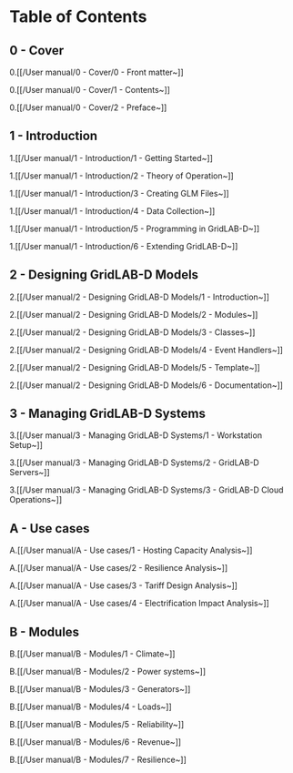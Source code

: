 # Table of Contents 

## 0 - Cover 

   0.[[/User manual/0 - Cover/0 - Front matter~]] 

   0.[[/User manual/0 - Cover/1 - Contents~]] 

   0.[[/User manual/0 - Cover/2 - Preface~]] 

## 1 - Introduction 

   1.[[/User manual/1 - Introduction/1 - Getting Started~]] 

   1.[[/User manual/1 - Introduction/2 - Theory of Operation~]] 

   1.[[/User manual/1 - Introduction/3 - Creating GLM Files~]] 

   1.[[/User manual/1 - Introduction/4 - Data Collection~]] 

   1.[[/User manual/1 - Introduction/5 - Programming in GridLAB-D~]] 

   1.[[/User manual/1 - Introduction/6 - Extending GridLAB-D~]] 

## 2 - Designing GridLAB-D Models 

   2.[[/User manual/2 - Designing GridLAB-D Models/1 - Introduction~]] 

   2.[[/User manual/2 - Designing GridLAB-D Models/2 - Modules~]] 

   2.[[/User manual/2 - Designing GridLAB-D Models/3 - Classes~]] 

   2.[[/User manual/2 - Designing GridLAB-D Models/4 - Event Handlers~]] 

   2.[[/User manual/2 - Designing GridLAB-D Models/5 - Template~]] 

   2.[[/User manual/2 - Designing GridLAB-D Models/6 - Documentation~]] 

## 3 - Managing GridLAB-D Systems 

   3.[[/User manual/3 - Managing GridLAB-D Systems/1 - Workstation Setup~]] 

   3.[[/User manual/3 - Managing GridLAB-D Systems/2 - GridLAB-D Servers~]] 

   3.[[/User manual/3 - Managing GridLAB-D Systems/3 - GridLAB-D Cloud Operations~]] 

## A - Use cases 

   A.[[/User manual/A - Use cases/1 - Hosting Capacity Analysis~]] 

   A.[[/User manual/A - Use cases/2 - Resilience Analysis~]] 

   A.[[/User manual/A - Use cases/3 - Tariff Design Analysis~]] 

   A.[[/User manual/A - Use cases/4 - Electrification Impact Analysis~]] 

## B - Modules 

   B.[[/User manual/B - Modules/1 - Climate~]] 

   B.[[/User manual/B - Modules/2 - Power systems~]] 

   B.[[/User manual/B - Modules/3 - Generators~]] 

   B.[[/User manual/B - Modules/4 - Loads~]] 

   B.[[/User manual/B - Modules/5 - Reliability~]] 

   B.[[/User manual/B - Modules/6 - Revenue~]] 

   B.[[/User manual/B - Modules/7 - Resilience~]] 

